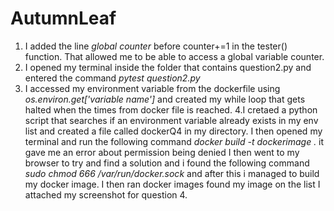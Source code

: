 # AutumnLeaf

1. I added the line  *global counter* before counter+=1 in the tester() function. That allowed me to be able to access a global variable counter.
2. I opened my terminal inside the folder that contains question2.py and entered the command *pytest question2.py*
3. I accessed my environment variable from the dockerfile using *os.environ.get['variable name']* and created my while loop that gets halted when the times from docker file is reached.
4.I cretaed a python script that searches if an environment variable already exists in my env list and created a file called dockerQ4 in my directory. I then opened my terminal and run the following command *docker build -t dockerimage .* it gave me an error about permission being denied I then went to my browser to try and find a solution and i found the following command *sudo chmod 666 /var/run/docker.sock* and after this i managed to build my docker image. I then ran docker images found my image on the list
I attached my screenshot for question 4.
